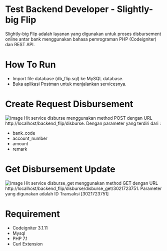 # Test Backend Developer - Slightly-big Flip

Slightly-big Flip adalah layanan yang digunakan untuk proses disbursement online antar bank menggunakan bahasa pemrograman PHP (Codeigniter) dan REST API. 

# How To Run

* Import file database (db_flip.sql) ke MySQL database.
* Buka aplikasi Postman untuk menjalankan servicesnya.

# Create Request Disbursement

![image](https://user-images.githubusercontent.com/11925031/115178338-46344c00-a0fb-11eb-8b3e-47c02c42969c.png)
Hit service disburse menggunakan method POST dengan URL http://localhost/backend_flip/disburse.
Dengan parameter yang terdiri dari :
* bank_code
* account_number
* amount
* remark

# Get Disbursement Update

![image](https://user-images.githubusercontent.com/11925031/115179350-5816ee80-a0fd-11eb-94ff-73515b6aa978.png)
Hit service disburse_get menggunakan method GET dengan URL http://localhost/backend_flip/disburse/disburse_get/3021723751.
Parameter yang digunakan adalah ID Transaksi [3021723751]

# Requirement

* Codeigniter 3.1.11
* Mysql
* PHP 7.1
* Curl Extension
